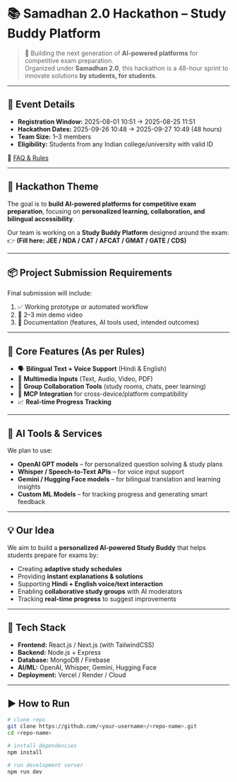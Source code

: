 # 📚 Samadhan 2.0 Hackathon – Study Buddy Platform

> 🚀 Building the next generation of **AI-powered platforms** for competitive exam preparation.  
> Organized under **Samadhan 2.0**, this hackathon is a 48-hour sprint to innovate solutions **by students, for students**.

---

## 📅 Event Details
- **Registration Window:** 2025-08-01 10:51 → 2025-08-25 11:51  
- **Hackathon Dates:** 2025-09-26 10:48 → 2025-09-27 10:49 (48 hours)  
- **Team Size:** 1–3 members  
- **Eligibility:** Students from any Indian college/university with valid ID  

📌 [FAQ & Rules](https://samadhan.sistec.ac.in/faq)

---

## 🎯 Hackathon Theme
The goal is to **build AI-powered platforms for competitive exam preparation**, focusing on **personalized learning, collaboration, and bilingual accessibility**.

Our team is working on a **Study Buddy Platform** designed around the exam:  
👉 **(Fill here: JEE / NDA / CAT / AFCAT / GMAT / GATE / CDS)**

---

## 📦 Project Submission Requirements
Final submission will include:
1. ✅ Working prototype or automated workflow  
2. 🎥 2–3 min demo video  
3. 📄 Documentation (features, AI tools used, intended outcomes)  

---

## 🔎 Core Features (As per Rules)
- 🗣️ **Bilingual Text + Voice Support** (Hindi & English)  
- 🎥 **Multimedia Inputs** (Text, Audio, Video, PDF)  
- 🤝 **Group Collaboration Tools** (study rooms, chats, peer learning)  
- 🔗 **MCP Integration** for cross-device/platform compatibility  
- 📈 **Real-time Progress Tracking**  

---

## 🤖 AI Tools & Services
We plan to use:
- **OpenAI GPT models** – for personalized question solving & study plans  
- **Whisper / Speech-to-Text APIs** – for voice input support  
- **Gemini / Hugging Face models** – for bilingual translation and learning insights  
- **Custom ML Models** – for tracking progress and generating smart feedback  

---

## 💡 Our Idea
We aim to build a **personalized AI-powered Study Buddy** that helps students prepare for exams by:  
- Creating **adaptive study schedules**  
- Providing **instant explanations & solutions**  
- Supporting **Hindi + English voice/text interaction**  
- Enabling **collaborative study groups** with AI moderators  
- Tracking **real-time progress** to suggest improvements  

---

## 🚀 Tech Stack
- **Frontend:** React.js / Next.js (with TailwindCSS)  
- **Backend:** Node.js + Express  
- **Database:** MongoDB / Firebase  
- **AI/ML:** OpenAI, Whisper, Gemini, Hugging Face  
- **Deployment:** Vercel / Render / Cloud  

---

## ▶️ How to Run
```bash
# clone repo
git clone https://github.com/<your-username>/<repo-name>.git
cd <repo-name>

# install dependencies
npm install

# run development server
npm run dev
